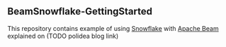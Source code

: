 ## BeamSnowflake-GettingStarted
This repository contains example of using [Snowflake](https://www.snowflake.com/) with [Apache Beam](https://github.com/apache/beam)
explained on (TODO polidea blog link) 
